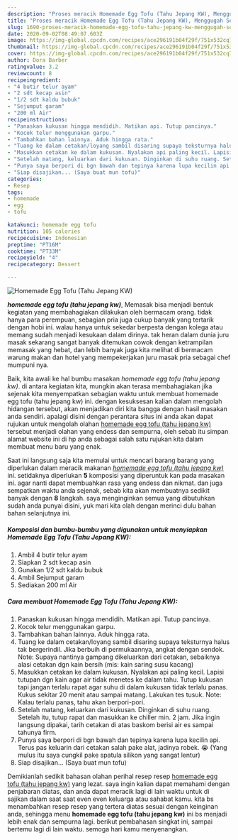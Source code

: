 ```yaml
---
description: "Proses meracik Homemade Egg Tofu (Tahu Jepang KW), Menggugah Selera"
title: "Proses meracik Homemade Egg Tofu (Tahu Jepang KW), Menggugah Selera"
slug: 1690-proses-meracik-homemade-egg-tofu-tahu-jepang-kw-menggugah-selera
date: 2020-09-02T08:49:07.603Z
image: https://img-global.cpcdn.com/recipes/ace296191b04f29f/751x532cq70/homemade-egg-tofu-tahu-jepang-kw-foto-resep-utama.jpg
thumbnail: https://img-global.cpcdn.com/recipes/ace296191b04f29f/751x532cq70/homemade-egg-tofu-tahu-jepang-kw-foto-resep-utama.jpg
cover: https://img-global.cpcdn.com/recipes/ace296191b04f29f/751x532cq70/homemade-egg-tofu-tahu-jepang-kw-foto-resep-utama.jpg
author: Dora Barber
ratingvalue: 3.2
reviewcount: 8
recipeingredient:
- "4 butir telur ayam"
- "2 sdt kecap asin"
- "1/2 sdt kaldu bubuk"
- "Sejumput garam"
- "200 ml Air"
recipeinstructions:
- "Panaskan kukusan hingga mendidih. Matikan api. Tutup pancinya."
- "Kocok telur menggunakan garpu."
- "Tambahkan bahan lainnya. Aduk hingga rata."
- "Tuang ke dalam cetakan/loyang sambil disaring supaya teksturnya halus tak bergerindil. Jika berbuih di permukaannya, angkat dengan sendok. Note: Supaya nantinya gampang dikeluarkan dari cetakan, sebaiknya alasi cetakan dgn kain bersih (mis: kain saring susu kacang)"
- "Masukkan cetakan ke dalam kukusan. Nyalakan api paling kecil. Lapisi tutupan dgn kain agar air tidak menetes ke dalam tahu. Tutup kukusan tapi jangan terlalu rapat agar suhu di dalam kukusan tidak terlalu panas. Kukus sekitar 20 menit atau sampai matang. Lakukan tes tusuk. Note: Kalau terlalu panas, tahu akan berpori-pori."
- "Setelah matang, keluarkan dari kukusan. Dinginkan di suhu ruang. Setelah itu, tutup rapat dan masukkan ke chiller min. 2 jam. Jika ingin langsung dipakai, tarih cetakan di atas baskom berisi air es sampai tahunya firm."
- "Punya saya berpori di bgn bawah dan tepinya karena lupa kecilin api. Terus pas keluarin dari cetakan salah pake alat, jadinya robek. 😭 (Yang mulus itu saya cungkil pake spatula silikon yang sangat lentur)"
- "Siap disajikan... (Saya buat mun tofu)"
categories:
- Resep
tags:
- homemade
- egg
- tofu

katakunci: homemade egg tofu 
nutrition: 105 calories
recipecuisine: Indonesian
preptime: "PT16M"
cooktime: "PT33M"
recipeyield: "4"
recipecategory: Dessert

---
```



![Homemade Egg Tofu (Tahu Jepang KW)](https://img-global.cpcdn.com/recipes/ace296191b04f29f/751x532cq70/homemade-egg-tofu-tahu-jepang-kw-foto-resep-utama.jpg)

<b><i>homemade egg tofu (tahu jepang kw)</i></b>, Memasak bisa menjadi bentuk kegiatan yang membahagiakan dilakukan oleh bermacam orang. tidak hanya para perempuan, sebagian pria juga cukup banyak yang tertarik dengan hobi ini. walau hanya untuk sekedar berpesta dengan kolega atau memang sudah menjadi kesukaan dalam dirinya. tak heran dalam dunia juru masak sekarang sangat banyak ditemukan cowok dengan ketrampilan memasak yang hebat, dan lebih banyak juga kita melihat di bermacam warung makan dan hotel yang mempekerjakan juru masak pria sebagai chef mumpuni nya.

Baik, kita awali ke hal bumbu masakan <i>homemade egg tofu (tahu jepang kw)</i>. di antara kegiatan kita, mungkin akan terasa membahagiakan jika sejenak kita menyempatkan sebagian waktu untuk membuat homemade egg tofu (tahu jepang kw) ini. dengan kesuksesan kalian dalam mengolah hidangan tersebut, akan menjadikan diri kita bangga dengan hasil masakan anda sendiri. apalagi disini dengan perantara situs ini anda akan dapat rujukan untuk mengolah olahan <u>homemade egg tofu (tahu jepang kw)</u> tersebut menjadi olahan yang endess dan sempurna, oleh sebab itu simpan alamat website ini di hp anda sebagai salah satu rujukan kita dalam membuat menu baru yang enak.




Saat ini langsung saja kita memulai untuk mencari barang barang yang diperlukan dalam meracik makanan <u><i>homemade egg tofu (tahu jepang kw)</i></u> ini. setidaknya diperlukan <b>5</b> komposisi yang diperuntuk kan pada masakan ini. agar nanti dapat membuahkan rasa yang endess dan nikmat. dan juga sempatkan waktu anda sejenak, sebab kita akan membuatnya sedikit banyak dengan <b>8</b> langkah. saya menginginkan semua yang dibutuhkan sudah anda punyai disini, yuk mari kita olah dengan merinci dulu bahan bahan selanjutnya ini.

<!--inarticleads1-->

##### Komposisi dan bumbu-bumbu yang digunakan untuk menyiapkan Homemade Egg Tofu (Tahu Jepang KW):

1. Ambil 4 butir telur ayam
1. Siapkan 2 sdt kecap asin
1. Gunakan 1/2 sdt kaldu bubuk
1. Ambil Sejumput garam
1. Sediakan 200 ml Air




<!--inarticleads2-->

##### Cara membuat Homemade Egg Tofu (Tahu Jepang KW):

1. Panaskan kukusan hingga mendidih. Matikan api. Tutup pancinya.
1. Kocok telur menggunakan garpu.
1. Tambahkan bahan lainnya. Aduk hingga rata.
1. Tuang ke dalam cetakan/loyang sambil disaring supaya teksturnya halus tak bergerindil. Jika berbuih di permukaannya, angkat dengan sendok. Note: Supaya nantinya gampang dikeluarkan dari cetakan, sebaiknya alasi cetakan dgn kain bersih (mis: kain saring susu kacang)
1. Masukkan cetakan ke dalam kukusan. Nyalakan api paling kecil. Lapisi tutupan dgn kain agar air tidak menetes ke dalam tahu. Tutup kukusan tapi jangan terlalu rapat agar suhu di dalam kukusan tidak terlalu panas. Kukus sekitar 20 menit atau sampai matang. Lakukan tes tusuk. Note: Kalau terlalu panas, tahu akan berpori-pori.
1. Setelah matang, keluarkan dari kukusan. Dinginkan di suhu ruang. Setelah itu, tutup rapat dan masukkan ke chiller min. 2 jam. Jika ingin langsung dipakai, tarih cetakan di atas baskom berisi air es sampai tahunya firm.
1. Punya saya berpori di bgn bawah dan tepinya karena lupa kecilin api. Terus pas keluarin dari cetakan salah pake alat, jadinya robek. 😭 (Yang mulus itu saya cungkil pake spatula silikon yang sangat lentur)
1. Siap disajikan... (Saya buat mun tofu)




Demikianlah sedikit bahasan olahan perihal resep resep <u>homemade egg tofu (tahu jepang kw)</u> yang lezat. saya ingin kalian dapat memahami dengan penjabaran diatas, dan anda dapat meracik lagi di lain waktu untuk di sajikan dalam saat saat even even keluarga atau sahabat kamu. kita bs menambahkan resep resep yang tertera diatas sesuai dengan keinginan anda, sehingga menu <b>homemade egg tofu (tahu jepang kw)</b> ini bs menjadi lebih enak dan sempurna lagi. berikut pembahasan singkat ini, sampai bertemu lagi di lain waktu. semoga hari kamu menyenangkan.
